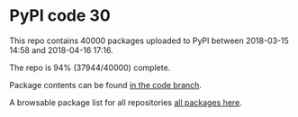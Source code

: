 # PyPI code 30

This repo contains 40000 packages uploaded to PyPI between 
2018-03-15 14:58 and 2018-04-16 17:16.

The repo is 94% (37944/40000) complete.

Package contents can be found [in the code branch](https://github.com/pypi-data/pypi-mirror-30/tree/code/packages).

A browsable package list for all repositories [all packages here](https://pypi-data.github.io/website/repositories/pypi-mirror-30).


